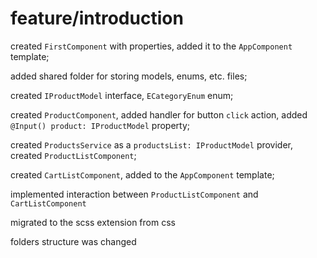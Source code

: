 # **feature/introduction**
created `FirstComponent` with properties, added it to the `AppComponent` template;

added shared folder for storing models, enums, etc. files;

created `IProductModel` interface, `ECategoryEnum` enum;

created `ProductComponent`, added handler for button `click` action, added `@Input() product: IProductModel` property;

created `ProductsService` as a `productsList: IProductModel` provider, created `ProductListComponent`;

created `CartListComponent`, added to the `AppComponent` template;

implemented interaction between `ProductListComponent` and `CartListComponent`

migrated to the scss extension from css

folders structure was changed
